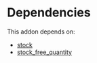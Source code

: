 # Dependencies

This addon depends on:

- [stock](https://github.com/bringout/oca-ocb-warehouse)
- [stock_free_quantity](https://github.com/bringout/oca-technical)
